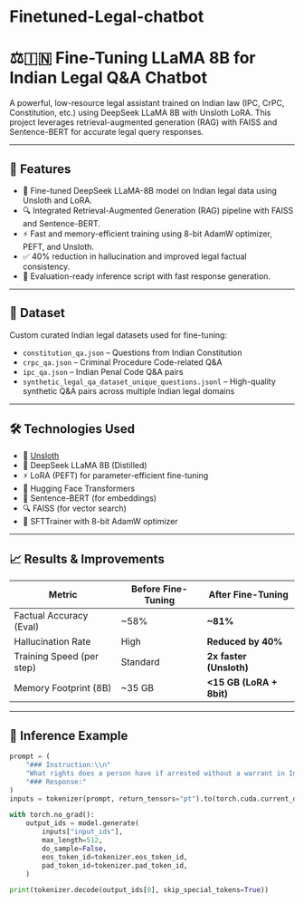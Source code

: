# Finetuned-Legal-chatbot
# ⚖️🇮🇳 Fine-Tuning LLaMA 8B for Indian Legal Q&A Chatbot

A powerful, low-resource legal assistant trained on Indian law (IPC, CrPC, Constitution, etc.) using DeepSeek LLaMA 8B with Unsloth LoRA. This project leverages retrieval-augmented generation (RAG) with FAISS and Sentence-BERT for accurate legal query responses.

---

## 🚀 Features

- 🧠 Fine-tuned DeepSeek LLaMA-8B model on Indian legal data using Unsloth and LoRA.
- 🔍 Integrated Retrieval-Augmented Generation (RAG) pipeline with FAISS and Sentence-BERT.
- ⚡ Fast and memory-efficient training using 8-bit AdamW optimizer, PEFT, and Unsloth.
- ✅ 40% reduction in hallucination and improved legal factual consistency.
- 🧪 Evaluation-ready inference script with fast response generation.


---

## 📂 Dataset

Custom curated Indian legal datasets used for fine-tuning:

- `constitution_qa.json` – Questions from Indian Constitution
- `crpc_qa.json` – Criminal Procedure Code-related Q&A
- `ipc_qa.json` – Indian Penal Code Q&A pairs
- `synthetic_legal_qa_dataset_unique_questions.jsonl` – High-quality synthetic Q&A pairs across multiple Indian legal domains

---

## 🛠 Technologies Used

- 🔗 [Unsloth](https://github.com/unslothai/unsloth)
- 🦙 DeepSeek LLaMA 8B (Distilled)
- ⚡ LoRA (PEFT) for parameter-efficient fine-tuning
- 🤗 Hugging Face Transformers
- 🧠 Sentence-BERT (for embeddings)
- 🔍 FAISS (for vector search)
- 🧪 SFTTrainer with 8-bit AdamW optimizer

---

## 📈 Results & Improvements

| Metric                     | Before Fine-Tuning | After Fine-Tuning |
|---------------------------|--------------------|-------------------|
| Factual Accuracy (Eval)   | ~58%               | **~81%**          |
| Hallucination Rate        | High               | **Reduced by 40%**|
| Training Speed (per step) | Standard           | **2x faster (Unsloth)** |
| Memory Footprint (8B)     | ~35 GB             | **<15 GB (LoRA + 8bit)** |

---

## 📌 Inference Example

```python
prompt = (
    "### Instruction:\\n"
    "What rights does a person have if arrested without a warrant in India?\\n\\n"
    "### Response:"
)
inputs = tokenizer(prompt, return_tensors="pt").to(torch.cuda.current_device())

with torch.no_grad():
    output_ids = model.generate(
        inputs["input_ids"],
        max_length=512,
        do_sample=False,
        eos_token_id=tokenizer.eos_token_id,
        pad_token_id=tokenizer.pad_token_id,
    )

print(tokenizer.decode(output_ids[0], skip_special_tokens=True))
